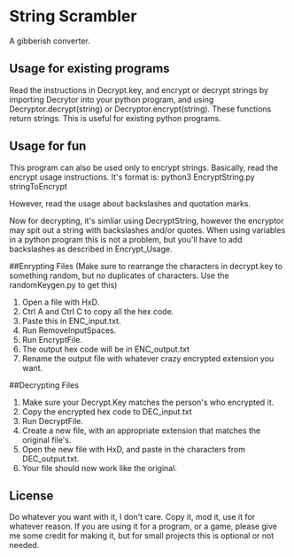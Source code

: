 # String Scrambler
A gibberish converter.

## Usage for existing programs
Read the instructions in Decrypt.key, and encrypt or decrypt strings by importing Decrytor into your python program, and using
Decryptor.decrypt(string) or Decryptor.encrypt(string).
These functions return strings. This is useful for existing python programs.

## Usage for fun
This program can also be used only to encrypt strings. Basically, read the encrypt usage instructions. It's format is:
python3 EncryptString.py stringToEncrypt

However, read the usage about backslashes and quotation marks.

Now for decrypting, it's simliar using DecryptString, however the encryptor may spit out a string with backslashes and/or quotes. When using variables in a python program this is not a problem, but you'll have to add backslashes as described in Encrypt_Usage.

##Enrypting Files
(Make sure to rearrange the characters in decrypt.key to something random, but no duplicates of characters. Use the randomKeygen.py to get this)

1. Open a file with HxD.
2. Ctrl A and Ctrl C to copy all the hex code.
3. Paste this in ENC_input.txt.
4. Run RemoveInputSpaces.
5. Run EncryptFile.
6. The output hex code will be in ENC_output.txt
7. Rename the output file with whatever crazy encrypted extension you want.

##Decrypting Files
1. Make sure your Decrypt.Key matches the person's who encrypted it.
2. Copy the encrypted hex code to DEC_input.txt
3. Run DecryptFile.
4. Create a new file, with an appropriate extension that matches the original file's.
5. Open the new file with HxD, and paste in the characters from DEC_output.txt.
6. Your file should now work like the original.

## License
Do whatever you want with it, I don't care. Copy it, mod it, use it for whatever reason. If you are using it for a program, or a game, please give me some credit for making it, but for small projects this is optional or not needed.

